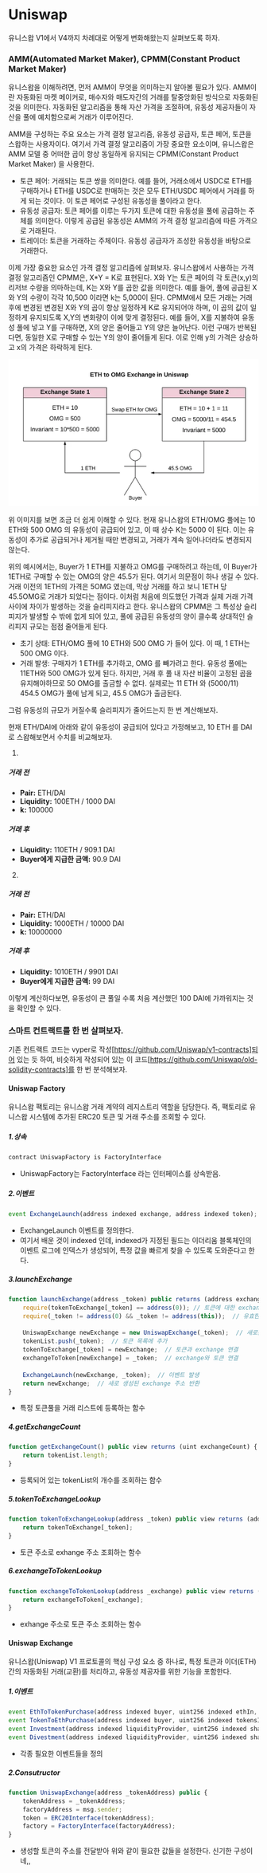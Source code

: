 # Uniswap

유니스왑 V1에서 V4까지 차례대로 어떻게 변화해왔는지 살펴보도록 하자.

### AMM(Automated Market Maker), CPMM(Constant Product Market Maker)

유니스왑을 이해하려면, 먼저 AMM이 무엇을 의미하는지 알아볼 필요가 있다. AMM이란 자동화된 마켓 메이커로, 매수자와 매도자간의 거래를 탈중앙화된 방식으로 자동화된 것을 의미한다. 자동화된 알고리즘을 통해 자산 가격을 조절하며, 유동성 제공자들이 자산을 풀에 예치함으로써 거래가 이루어진다.

AMM을 구성하는 주요 요소는 가격 결정 알고리즘, 유동성 공급자, 토큰 페어, 토큰을 스왑하는 사용자이다. 여기서 가격 결정 알고리즘이 가장 중요한 요소이며, 유니스왑은 AMM 모델 중 어떠한 곱이 항상 동일하게 유지되는 CPMM(Constant Product Market Maker) 을 사용한다.

* 토큰 페어: 거래되는 토큰 쌍을 의미한다. 예를 들어, 거래소에서 USDC로 ETH를 구매하거나 ETH를 USDC로 판매하는 것은 모두 ETH/USDC 페어에서 거래를 하게 되는 것이다. 이 토큰 페어로 구성된 유동성을 풀이라고 한다.
* 유동성 공급자: 토큰 페어를 이루는 두가지 토큰에 대한 유동성을 풀에 공급하는 주체를 의미한다. 이렇게 공급된 유동성은 AMM의 가격 결정 알고리즘에 따른 가격으로 거래된다.
* 트레이더: 토큰을 거래하는 주체이다. 유동성 공급자가 조성한 유동성을 바탕으로 거래한다.

이제 가장 중요한 요소인 가격 결정 알고리즘에 살펴보자. 유니스왑에서 사용하는 가격 결정 알고리즘인 CPMM은, X*Y = K로 표현된다. X와 Y는 토큰 페어의 각 토큰(x,y)의 리저브 수량을 의마하는데, K는 X와 Y를 곱한 값을 의미한다. 예를 들어, 풀에 공급된 X와 Y의 수량이 각각 10,500 이라면 k는 5,000이 된다.
CPMM에서 모든 거래는 거래후에 변경된 변경된 X와 Y의 곱이 항상 일정하게 K로 유지되어야 하며, 이 곱의 값이 일정하게 유지되도록 X,Y의 변화량이 이에 맞게 결정된다. 예를 들어, X를 지불하여 유동성 풀에 넣고 Y를 구매하면, X의 양은 줄어들고 Y의 양은 늘어난다. 이런 구매가 반복된다면, 동일한 X로 구매할 수 있는 Y의 양이 줄어들게 된다. 이로 인해 y의 가격은 상승하고 x의 가격은 하락하게 된다.

![image](img/blog/v1.png)

위 이미지를 보면 조금 더 쉽게 이해할 수 있다. 현재 유니스왑의 ETH/OMG 풀에는 10 ETH와 500 OMG 의 유동성이 공급되어 있고, 이 때 상수 K는 5000 이 된다. 이는 유동성이 추가로 공급되거나 제거될 때만 변경되고, 거래가 계속 일어나더라도 변경되지 않는다.

위의 예시에서는, Buyer가 1 ETH를 지불하고 OMG를 구매하려고 하는데, 이 Buyer가 1ETH로 구매할 수 있는 OMG의 양은 45.5가 된다. 여기서 의문점이 하나 생길 수 있다. 거래 이전의 1ETH의 가격은 5OMG 였는데, 막상 거래를 하고 보니 1ETH 당 45.5OMG로 거래가 되었다는 점이다. 이처럼 처음에 의도했던 가격과 실제 거래 가격 사이에 차이가 발생하는 것을 슬리피지라고 한다. 유니스왑의 CPMM은 그 특성상 슬리피지가 발생할 수 밖에 없게 되어 있고, 풀에 공급된 유동성의 양이 클수록 상대적인 슬리피지 규모는 점점 줄어들게 된다.

* 초기 상태: ETH/OMG 풀에 10 ETH와 500 OMG 가 들어 있다. 이 때, 1 ETH는 500 OMG 이다.
* 거래 발생: 구매자가 1 ETH를 추가하고, OMG 를 빼가려고 한다. 유동성 풀에는 11ETH와 500 OMG가 있게 된다. 하지만, 거래 후 풀 내 자산 비율이 고정된 곱을 유지해야하므로 50 OMG를 출금할 수 없다. 실제로는 11 ETH 와 (5000/11) 454.5 OMG가 풀에 남게 되고, 45.5 OMG가 출금된다.

그럼 유동성의 규모가 커질수록 슬리피지가 줄어드는지 한 번 계산해보자.

현재 ETH/DAI에 아래와 같이 유동성이 공급되어 있다고 가정해보고, 10 ETH 를 DAI 로 스왑해보면서 수치를 비교해보자.

1) 
##### 거래 전
* **Pair:** ETH/DAI
* **Liquidity:** 100ETH / 1000 DAI
* **k:** 100000

##### 거래 후
* **Liquidity:** 110ETH / 909.1 DAI
* **Buyer에게 지급한 금액:** 90.9 DAI

2)
##### 거래 전
* **Pair:** ETH/DAI
* **Liquidity:** 1000ETH / 10000 DAI
* **k:** 10000000

##### 거래 후
* **Liquidity:** 1010ETH / 9901 DAI
* **Buyer에게 지급한 금액:** 99 DAI


이렇게 계산하다보면, 유동성이 큰 풀일 수록 처음 계산했던 100 DAI에 가까워지는 것을 확인할 수 있다.


### 스마트 컨트랙트를 한 번 살펴보자.

기존 컨트랙트 코드는 vyper로 작성[https://github.com/Uniswap/v1-contracts]되어 있는 듯 하여, 비슷하게 작성되어 있는 이 코드[https://github.com/Uniswap/old-solidity-contracts]를 한 번 분석해보자. 

#### Uniswap Factory

유니스왑 팩토리는 유니스왑 거래 계약의 레지스트리 역할을 담당한다. 즉, 팩토리로 유니스왑 시스템에 추가된 ERC20 토큰 및 거래 주소를 조회할 수 있다.

##### **1.상속**

```javascript
contract UniswapFactory is FactoryInterface
```

* UniswapFactory는 FactoryInterface 라는 인터페이스를 상속받음.

##### **2.이벤트**

```javascript
event ExchangeLaunch(address indexed exchange, address indexed token);
```

* ExchangeLaunch 이벤트를 정의한다.
* 여기서 배운 것이 indexed 인데, indexed가 지정된 필드는 이더리움 블록체인의 이벤트 로그에 인덱스가 생성되어, 특정 값을 빠르게 찾을 수 있도록 도와준다고 한다. 


##### **3.launchExchange** 

```javascript
function launchExchange(address _token) public returns (address exchange) {
    require(tokenToExchange[_token] == address(0)); // 토큰에 대한 exchange가 이미 생성되어 있는지 확인
    require(_token != address(0) && _token != address(this));  // 유효한 토큰 주소인지 확인
    
    UniswapExchange newExchange = new UniswapExchange(_token);  // 새로운 exchange 인스턴스 생성
    tokenList.push(_token);  // 토큰 목록에 추가
    tokenToExchange[_token] = newExchange;  // 토큰과 exchange 연결
    exchangeToToken[newExchange] = _token;  // exchange와 토큰 연결
    
    ExchangeLaunch(newExchange, _token);  // 이벤트 발생
    return newExchange;  // 새로 생성된 exchange 주소 반환
}
```
* 특정 토큰풀을 거래 리스트에 등록하는 함수


##### **4.getExchangeCount** 

```javascript
function getExchangeCount() public view returns (uint exchangeCount) {
    return tokenList.length;
}
```

* 등록되어 있는 tokenList의 개수를 조회하는 함수


##### **5.tokenToExchangeLookup** 

```javascript
function tokenToExchangeLookup(address _token) public view returns (address exchange) {
    return tokenToExchange[_token];
}
```

* 토큰 주소로 exhange 주소 조회하는 함수

##### **6.exchangeToTokenLookup** 

```javascript
function exchangeToTokenLookup(address _exchange) public view returns (address token) {
    return exchangeToToken[_exchange];
}
```

* exhange 주소로 토큰 주소 조회하는 함수


#### Uniswap Exchange
유니스왑(Uniswap) V1 프로토콜의 핵심 구성 요소 중 하나로, 특정 토큰과 이더(ETH) 간의 자동화된 거래(교환)를 처리하고, 유동성 제공자를 위한 기능을 포함한다.


##### **1.이벤트**

```javascript
event EthToTokenPurchase(address indexed buyer, uint256 indexed ethIn, uint256 indexed tokensOut);
event TokenToEthPurchase(address indexed buyer, uint256 indexed tokensIn, uint256 indexed ethOut);
event Investment(address indexed liquidityProvider, uint256 indexed sharesPurchased);
event Divestment(address indexed liquidityProvider, uint256 indexed sharesBurned);
```

* 각종 필요한 이벤트들을 정의


##### **2.Consutructor**

```javascript
function UniswapExchange(address _tokenAddress) public {
    tokenAddress = _tokenAddress;
    factoryAddress = msg.sender;
    token = ERC20Interface(tokenAddress);
    factory = FactoryInterface(factoryAddress);
}
```

* 생성할 토큰의 주소를 전달받아 위와 같이 필요한 값들을 설정한다. 신기한 구성이네,,


